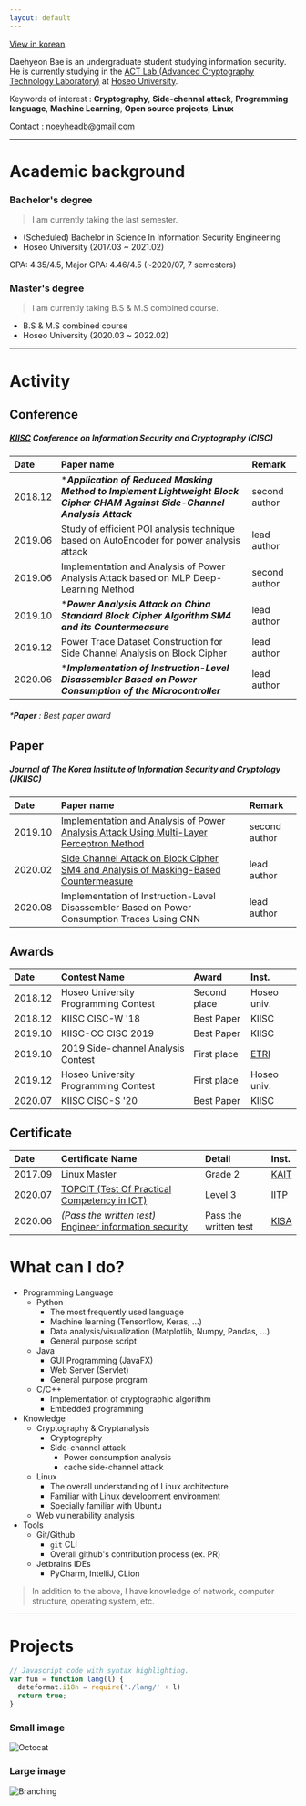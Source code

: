 ```yaml
---
layout: default
---
```


[View in korean](./kor.html).

Daehyeon Bae is an undergraduate student studying information security. He is currently studying in the [ACT Lab (Advanced Cryptography Technology Laboratory)](https://act.hoseo.ac.kr) at [Hoseo University](https://www.hoseo.ac.kr/).

Keywords of interest : **Cryptography**, **Side-chennal attack**, **Programming language**, **Machine Learning**, **Open source projects**, **Linux**

Contact :  noeyheadb@gmail.com

---

# Academic background

### Bachelor's degree

> I am currently taking the last semester.  

* (Scheduled) Bachelor in Science In Information Security Engineering  
* Hoseo University (2017.03 ~ 2021.02)  
  
GPA: 4.35/4.5, Major GPA: 4.46/4.5 (~2020/07, 7 semesters)

### Master's degree

> I am currently taking B.S & M.S combined course.  

* B.S & M.S combined course
* Hoseo University (2020.03 ~ 2022.02)

* * *

# Activity

## Conference

##### [KIISC](https://kiisc.or.kr/) Conference on Information Security and Cryptography (CISC)

| Date    | Paper name                                                                    | Remark |
|:--------|:----------------------------------------------------------------------------|:------|
| 2018.12 | *_**Application of Reduced Masking Method to Implement Lightweight Block Cipher CHAM Against Side-Channel Analysis Attack**_ | second author |
| 2019.06 | Study of efficient POI analysis technique based on AutoEncoder for power analysis attack | lead author   |
| 2019.06 | Implementation and Analysis of Power Analysis Attack based on MLP Deep-Learning Method | second author |
| 2019.10 | *_**Power Analysis Attack on China Standard Block Cipher Algorithm SM4 and its Countermeasure**_ | lead author  |
| 2019.12 | Power Trace Dataset Construction for Side Channel Analysis on Block Cipher | lead author  |
| 2020.06 | *_**Implementation of Instruction-Level Disassembler Based on Power Consumption of the Microcontroller**_ | lead author  |

###### *_**Paper**_ : Best paper award

## Paper

##### Journal of The Korea Institute of Information Security and Cryptology (JKIISC)

| Date    | Paper name                                                                    | Remark |
|:--------|:----------------------------------------------------------------------------|:------|
| 2019.10 | [Implementation and Analysis of Power Analysis Attack Using Multi-Layer Perceptron Method](https://doi.org/10.13089/JKIISC.2019.29.5.997) | second author |
| 2020.02 | [Side Channel Attack on Block Cipher SM4 and Analysis of Masking-Based Countermeasure](https://doi.org/10.13089/JKIISC.2020.30.1.39) | lead author  |
| 2020.08 | Implementation of Instruction-Level Disassembler Based on Power Consumption Traces Using CNN | lead author  |

## Awards

| Date    | Contest Name                          | Award         | Inst.      |
|:--------|:--------------------------------------|:--------------|:-----------|
| 2018.12 | Hoseo University Programming Contest  | Second place  | Hoseo univ.|
| 2018.12 | KIISC CISC-W '18                      | Best Paper    | KIISC      |
| 2019.10 | KIISC-CC CISC 2019                    | Best Paper    | KIISC      |
| 2019.10 | 2019 Side-channel Analysis Contest    | First place   | [ETRI](https://www.etri.re.kr)|
| 2019.12 | Hoseo University Programming Contest  | First place   | Hoseo univ.|
| 2020.07 | KIISC CISC-S '20                      | Best Paper    | KIISC      |

## Certificate

| Date    | Certificate Name                                                             | Detail                | Inst.                           |
|:--------|:-----------------------------------------------------------------------------|:----------------------|:--------------------------------|
| 2017.09 | Linux Master                                                                 | Grade 2               | [KAIT](https://www.kait.or.kr)  |
| 2020.07 | [TOPCIT (Test Of Practical Competency in ICT)](https://www.topcit.or.kr/)    | Level 3               | [IITP](https://www.iitp.kr)     |
| 2020.06 | _(Pass the written test)_ [Engineer information security](https://kisq.or.kr/) | Pass the written test | [KISA](https://www.kisa.or.kr)  |

# What can I do?

* Programming Language
    * Python
        * The most frequently used language
        * Machine learning (Tensorflow, Keras, ...)
        * Data analysis/visualization (Matplotlib, Numpy, Pandas, ...)
        * General purpose script
    * Java
        * GUI Programming (JavaFX)
        * Web Server (Servlet)
        * General purpose program
    * C/C++
        * Implementation of cryptographic algorithm
        * Embedded programming
* Knowledge
    * Cryptography & Cryptanalysis
        * Cryptography
        * Side-channel attack
            * Power consumption analysis
            * cache side-channel attack
    * Linux
        * The overall understanding of Linux architecture
        * Familiar with Linux development environment
        * Specially familiar with Ubuntu
    * Web vulnerability analysis
* Tools
    * Git/Github
        * `git` CLI
        * Overall github's contribution process (ex. PR)
    * Jetbrains IDEs
        * PyCharm, IntelliJ, CLion

> In addition to the above, I have knowledge of network, computer structure, operating system, etc.
>
* * *

# Projects

```js
// Javascript code with syntax highlighting.
var fun = function lang(l) {
  dateformat.i18n = require('./lang/' + l)
  return true;
}
```

### Small image

![Octocat](https://assets-cdn.github.com/images/icons/emoji/octocat.png)

### Large image

![Branching](https://guides.github.com/activities/hello-world/branching.png)

